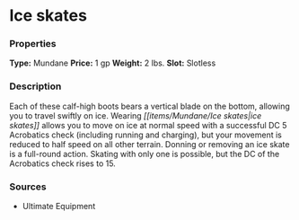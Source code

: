 ﻿---
Title: "Ice skates"
Type: "Mundane"
Price: "1 gp"
Weight: "2 lbs."
Slot: "Slotless"
Description: |
  "Each of these calf-high boots bears a vertical blade on the bottom, allowing you to travel swiftly on ice. Wearing ice skates allows you to move on ice at normal speed with a successful DC 5 Acrobatics check (including running and charging), but your movement is reduced to half speed on all other terrain. Donning or removing an ice skate is a full-round action. Skating with only one is possible, but the DC of the Acrobatics check rises to 15."
Sources: "['Ultimate Equipment']"
---

# Ice skates

### Properties

**Type:** Mundane **Price:** 1 gp **Weight:** 2 lbs. **Slot:** Slotless

### Description

Each of these calf-high boots bears a vertical blade on the bottom, allowing you to travel swiftly on ice. Wearing _[[items/Mundane/Ice skates|ice skates]]_ allows you to move on ice at normal speed with a successful DC 5 Acrobatics check (including running and charging), but your movement is reduced to half speed on all other terrain. Donning or removing an ice skate is a full-round action. Skating with only one is possible, but the DC of the Acrobatics check rises to 15.

### Sources

* Ultimate Equipment